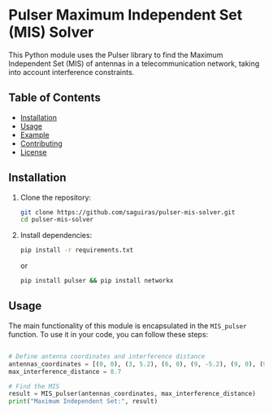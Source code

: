# Pulser Maximum Independent Set (MIS) Solver

This Python module uses the Pulser library to find the Maximum Independent Set (MIS) of antennas in a telecommunication network, taking into account interference constraints.

## Table of Contents
- [Installation](#installation)
- [Usage](#usage)
- [Example](#example)
- [Contributing](#contributing)
- [License](#license)

## Installation

1. Clone the repository:

    ```bash
    git clone https://github.com/saguiras/pulser-mis-solver.git
    cd pulser-mis-solver
    ```

2. Install dependencies:

    ```bash
    pip install -r requirements.txt
    ```
    or
    ```bash
    pip install pulser && pip install networkx
    ```
    

## Usage

The main functionality of this module is encapsulated in the `MIS_pulser` function. To use it in your code, you can follow these steps:

```python

# Define antenna coordinates and interference distance
antennas_coordinates = [(0, 0), (3, 5.2), (6, 0), (9, -5.2), (9, 0), (9, 5.2), (9, 10.4), (12, 0)]
max_interference_distance = 8.7

# Find the MIS
result = MIS_pulser(antennas_coordinates, max_interference_distance)
print("Maximum Independent Set:", result)